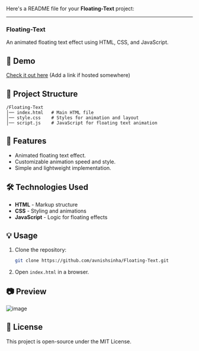 Here's a README file for your **Floating-Text** project:

---

### Floating-Text

An animated floating text effect using HTML, CSS, and JavaScript.

## 🚀 Demo
[Check it out here](#) (Add a link if hosted somewhere)

## 📂 Project Structure
```
/Floating-Text
│── index.html   # Main HTML file
│── style.css    # Styles for animation and layout
│── script.js    # JavaScript for floating text animation
```

## 🎨 Features
- Animated floating text effect.
- Customizable animation speed and style.
- Simple and lightweight implementation.

## 🛠️ Technologies Used
- **HTML** - Markup structure
- **CSS** - Styling and animations
- **JavaScript** - Logic for floating effects

## 💡 Usage
1. Clone the repository:
   ```bash
   git clone https://github.com/avnishsinha/Floating-Text.git
   ```
2. Open `index.html` in a browser.

## 📷 Preview
![image](https://github.com/user-attachments/assets/0ac33dbd-8afe-409f-8b80-cdc0d86b626b)


## 📜 License
This project is open-source under the MIT License.


